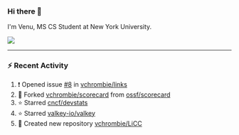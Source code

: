 ### Hi there 👋

I'm Venu, MS CS Student at New York University.


![](https://komarev.com/ghpvc/?username=vchrombie&label=👀)

---

### :zap: Recent Activity

<!--RECENT_ACTIVITY:start-->
1. ❗️ Opened issue [#8](https://github.com/vchrombie/links/issues/8) in [vchrombie/links](https://github.com/vchrombie/links)
2. 🔱 Forked [vchrombie/scorecard](https://github.com/vchrombie/scorecard) from [ossf/scorecard](https://github.com/ossf/scorecard)
3. ⭐ Starred [cncf/devstats](https://github.com/cncf/devstats)
4. ⭐ Starred [valkey-io/valkey](https://github.com/valkey-io/valkey)
5. 📔 Created new repository [vchrombie/LiCC](https://github.com/vchrombie/LiCC)
<!--RECENT_ACTIVITY:end-->

<!--
**vchrombie/vchrombie** is a ✨ _special_ ✨ repository because its `README.md` (this file) appears on your GitHub profile.

Here are some ideas to get you started:

- 🔭 I’m currently working on ...
- 🌱 I’m currently learning ...
- 👯 I’m looking to collaborate on ...
- 🤔 I’m looking for help with ...
- 💬 Ask me about ...
- 📫 How to reach me: ...
- 😄 Pronouns: ...
- ⚡ Fun fact: ...
-->
